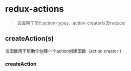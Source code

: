 # redux-actions

>  该库用于简化action-types、action-creator以及reducer

## createAction(s)

该函数用于帮助你创建一个action创建函数（action creator ）

### createAction